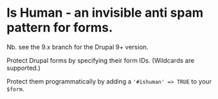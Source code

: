 # Is Human - an invisible anti spam pattern for forms.

Nb. see the 9.x branch for the Drupal 9+ version.

Protect Drupal forms by specifying their form IDs. (Wildcards are supported.)

Protect them programmatically by adding a `'#ishuman' => TRUE` to your `$form`.

